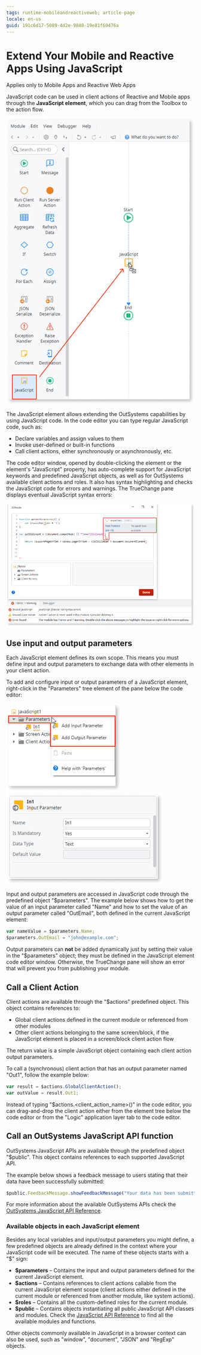 ```yaml
---
tags: runtime-mobileandreactiveweb; article-page
locale: en-us
guid: 191c6d17-5089-4d2e-9848-19e81f69476a
---
```


# Extend Your Mobile and Reactive Apps Using JavaScript

<div class="info" markdown="1">

Applies only to Mobile Apps and Reactive Web Apps

</div>

JavaScript code can be used in client actions of Reactive and Mobile apps through the **JavaScript element**, which you can drag from the Toolbox to the action flow.

![javascript element](images/js-element-ss.png)

The JavaScript element allows extending the OutSystems capabilities by using JavaScript code. In the code editor you can type regular JavaScript code, such as:

* Declare variables and assign values to them 
* Invoke user-defined or built-in functions 
* Call client actions, either synchronously or asynchronously, etc. 

The code editor window, opened by double-clicking the element or the element's "JavaScript" property, has auto-complete support for JavaScript keywords and predefined JavaScript objects, as well as for OutSystems available client actions and roles. It also has syntax highlighting and checks the JavaScript code for errors and warnings. The TrueChange pane displays eventual JavaScript syntax errors:

![](images/js-editor-with-error.png)

## Use input and output parameters

Each JavaScript element defines its own scope. This means you must define input and output parameters to exchange data with other elements in your client action.

To add and configure input or output parameters of a JavaScript element, right-click in the "Parameters" tree element of the pane below the code editor:

![](images/js-add-parameter.png) ![](images/js-configure-parameter.png)

Input and output parameters are accessed in JavaScript code through the predefined object "$parameters". The example below shows how to get the value of an input parameter called "Name" and how to set the value of an output parameter called "OutEmail", both defined in the current JavaScript element:

```javascript
var nameValue = $parameters.Name;
$parameters.OutEmail = "john@example.com";
```

<div class="info" markdown="1">

Output parameters can **not** be added dynamically just by setting their value in the "$parameters" object; they must be defined in the JavaScript element code editor window. Otherwise, the TrueChange pane will show an error that will prevent you from publishing your module.

</div>

## Call a Client Action

Client actions are available through the "$actions" predefined object. This object contains references to:

* Global client actions defined in the current module or referenced from other modules 
* Other client actions belonging to the same screen/block, if the JavaScript element is placed in a screen/block client action flow

The return value is a simple JavaScript object containing each client action output parameters.

To call a (synchronous) client action that has an output parameter named "Out1", follow the example below:

```javascript
var result = $actions.GlobalClientAction();
var outValue = result.Out1;
```

<div class="info" markdown="1">

Instead of typing "$actions.&lt;client_action_name&gt;()" in the code editor, you can drag-and-drop the client action either from the element tree below the code editor or from the "Logic" application layer tab to the code editor.

</div>

## Call an OutSystems JavaScript API function

OutSystems JavaScript APIs are available through the predefined object "$public". This object contains references to each supported JavaScript API.

The example below shows a feedback message to users stating that their data have been successfully submitted:

```javascript
$public.FeedbackMessage.showFeedbackMessage("Your data has been submitted.", 1);
```

For more information about the available OutSystems APIs check the [OutSystems JavaScript API Reference](<../../../ref/apis/javascript/README.md>).

### Available objects in each JavaScript element

Besides any local variables and input/output parameters you might define, a
few predefined objects are already defined in the context where your
JavaScript code will be executed. The name of these objects starts with a "$"
sign:

* **$parameters** – Contains the input and output parameters defined for the current JavaScript element. 
* **$actions** – Contains references to client actions callable from the current JavaScript element scope (client actions either defined in the current module or referenced from another module, like system actions). 
* **$roles** – Contains all the custom-defined roles for the current module. 
* **$public** – Contains objects instantiating all public JavaScript API classes and modules. Check the [JavaScript API Reference](<../../../ref/apis/javascript/README.md>) to find all the available modules and functions. 

Other objects commonly available in JavaScript in a browser context can also be used, such as "window", "document", "JSON" and "RegExp" objects.
